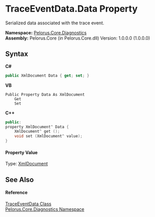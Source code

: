 # TraceEventData.Data Property 
 

Serialized data associated with the trace event.

**Namespace:**&nbsp;<a href="9C794B0B">Pelorus.Core.Diagnostics</a><br />**Assembly:**&nbsp;Pelorus.Core (in Pelorus.Core.dll) Version: 1.0.0.0 (1.0.0.0)

## Syntax

**C#**<br />
``` C#
public XmlDocument Data { get; set; }
```

**VB**<br />
``` VB
Public Property Data As XmlDocument
	Get
	Set
```

**C++**<br />
``` C++
public:
property XmlDocument^ Data {
	XmlDocument^ get ();
	void set (XmlDocument^ value);
}
```


#### Property Value
Type: <a href="http://msdn2.microsoft.com/en-us/library/6kza7w4k" target="_blank">XmlDocument</a>

## See Also


#### Reference
<a href="707B7152">TraceEventData Class</a><br /><a href="9C794B0B">Pelorus.Core.Diagnostics Namespace</a><br />